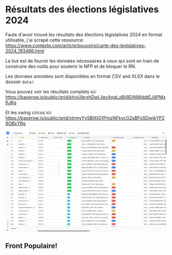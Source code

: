 # Résultats des élections législatives 2024

Faute d'avoir trouvé les résultats des élections législatives 2024 en format utilisable, j'ai scrapé cette ressource: https://www.contexte.com/article/pouvoirs/carte-des-legislatives-2024_193466.html

Le but est de fournir les données nécessaires à ceux qui sont en train de construire des outils pour soutenir le NFP et de bloquer le RN.

Les données annotées sont disponibles en format CSV and XLSX dans le dossier `data/`.

Vous pouvez voir les résultats complets ici: https://baserow.io/public/grid/khjvUbrxhDwLjIecAnqLzBil9DjNWddtEJ4PMxflJKg

Et les swing circos ici: https://baserow.io/public/grid/xtrmyYy5BlXtG1PmzNFkycG2sBFoSDwjkYP29OBxYRg

![](./charts/swing_circos.png)

## Front Populaire!
